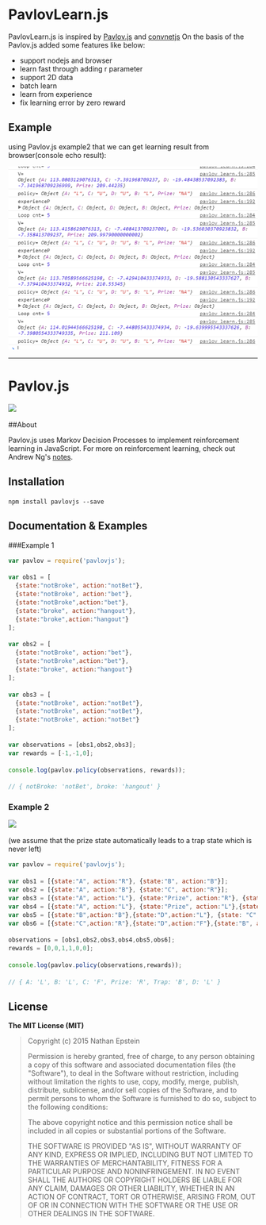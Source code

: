 # PavlovLearn.js
PavlovLearn.js is inspired by [Pavlov.js](https://github.com/NathanEpstein/Pavlov.js) and [convnetjs](https://github.com/karpathy/convnetjs)
On the basis of the Pavlov.js added some features like below:

* support nodejs and browser
* learn fast through adding r parameter
* support 2D data
* batch learn
* learn from experience
* fix learning error by zero reward 

## Example
using Pavlov.js example2 that we can get learning result from browser(console echo result):

<img src="./mdp_learn_result.png">

---
# Pavlov.js

<img src="./MDP.png">

##About

Pavlov.js uses Markov Decision Processes to implement reinforcement learning in JavaScript. For more on reinforcement learning, check out Andrew Ng's <a href="http://cs229.stanford.edu/notes/cs229-notes12.pdf">notes</a>.

## Installation

`npm install pavlovjs --save`


## Documentation & Examples

###Example 1

```javascript
var pavlov = require('pavlovjs');

var obs1 = [
  {state:"notBroke", action:"notBet"},
  {state:"notBroke", action:"bet"},
  {state:"notBroke",action:"bet"},
  {state:"broke", action:"hangout"},
  {state:"broke",action:"hangout"}
];

var obs2 = [
  {state:"notBroke", action:"bet"},
  {state:"notBroke",action:"bet"},
  {state:"broke", action:"hangout"}
];

var obs3 = [
  {state:"notBroke", action:"notBet"},
  {state:"notBroke", action:"notBet"},
  {state:"notBroke", action:"notBet"}
];

var observations = [obs1,obs2,obs3];
var rewards = [-1,-1,0];

console.log(pavlov.policy(observations, rewards));

// { notBroke: 'notBet', broke: 'hangout' }

```


### Example 2

<img src="./example.png">

(we assume that the prize state automatically leads to a trap state which is never left)

```javascript
var pavlov = require('pavlovjs');

var obs1 = [{state:"A", action:"R"}, {state:"B", action:"B"}];
var obs2 = [{state:"A", action:"B"}, {state:"C", action:"R"}];
var obs3 = [{state:"A", action:"L"}, {state:"Prize", action:"R"}, {state:"Trap", action:"F"}];
var obs4 = [{state:"A", action:"L"}, {state:"Prize", action:"L"},{state:"Trap", action:"B"}];
var obs5 = [{state:"B",action:"B"},{state:"D",action:"L"}, {state: "C",action:"F"}, {state:"A",action:"R"}];
var obs6 = [{state:"C",action:"R"},{state:"D",action:"F"},{state:"B", action:"L"}, {state:"A", action:"L"}];

observations = [obs1,obs2,obs3,obs4,obs5,obs6];
rewards = [0,0,1,1,0,0];

console.log(pavlov.policy(observations,rewards));

// { A: 'L', B: 'L', C: 'F', Prize: 'R', Trap: 'B', D: 'L' }

```

## License

**The MIT License (MIT)**

> Copyright (c) 2015 Nathan Epstein
>
> Permission is hereby granted, free of charge, to any person obtaining a copy
> of this software and associated documentation files (the "Software"), to deal
> in the Software without restriction, including without limitation the rights
> to use, copy, modify, merge, publish, distribute, sublicense, and/or sell
> copies of the Software, and to permit persons to whom the Software is
> furnished to do so, subject to the following conditions:
>
> The above copyright notice and this permission notice shall be included in
> all copies or substantial portions of the Software.
>
> THE SOFTWARE IS PROVIDED "AS IS", WITHOUT WARRANTY OF ANY KIND, EXPRESS OR
> IMPLIED, INCLUDING BUT NOT LIMITED TO THE WARRANTIES OF MERCHANTABILITY,
> FITNESS FOR A PARTICULAR PURPOSE AND NONINFRINGEMENT. IN NO EVENT SHALL THE
> AUTHORS OR COPYRIGHT HOLDERS BE LIABLE FOR ANY CLAIM, DAMAGES OR OTHER
> LIABILITY, WHETHER IN AN ACTION OF CONTRACT, TORT OR OTHERWISE, ARISING FROM,
> OUT OF OR IN CONNECTION WITH THE SOFTWARE OR THE USE OR OTHER DEALINGS IN
> THE SOFTWARE.
